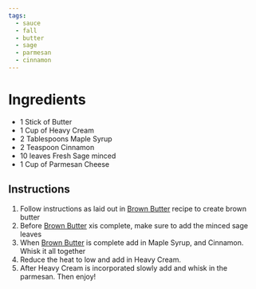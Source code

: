 ```yaml
---
tags:
  - sauce
  - fall
  - butter
  - sage
  - parmesan
  - cinnamon
---
```


# Ingredients
- 1 Stick of Butter
- 1 Cup of Heavy Cream
- 2 Tablespoons Maple Syrup
- 2 Teaspoon Cinnamon
- 10 leaves Fresh Sage minced
- 1 Cup of Parmesan Cheese

## Instructions
1. Follow instructions as laid out in [Brown Butter](../Brown%20Butter) recipe to create brown butter
3. Before  [Brown Butter](../Brown%20Butter) xis complete, make sure to add the minced sage leaves
4. When  [Brown Butter](../Brown%20Butter)  is complete add in Maple Syrup, and Cinnamon. Whisk it all together
5. Reduce the heat to low and add in Heavy Cream.
6. After Heavy Cream is incorporated slowly add and whisk in the parmesan. Then enjoy!